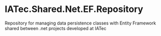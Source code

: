 # IATec.Shared.Net.EF.Repository
Repository for managing data persistence classes with Entity Framework shared between .net projects developed at IATec
